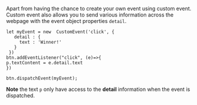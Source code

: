Apart from having the chance to create your own event using custom event. Custom event also allows you to send various information across the webpage with the event object properties `detail`.

```
let myEvent = new  CustomEvent('click', {
   detail : {
     text : 'Winner!'
   }
 })
btn.addEventListener("click", (e)=>{
p.textContent = e.detail.text
})

btn.dispatchEvent(myEvent);
```

  **Note** the text `p` only have access to the **detail** information when the event is dispatched.